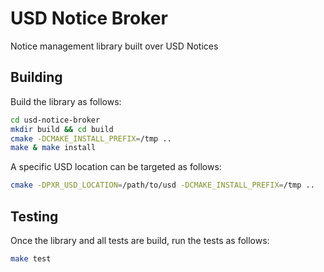 # USD Notice Broker

Notice management library built over USD Notices

## Building

Build the library as follows:

```bash
cd usd-notice-broker
mkdir build && cd build
cmake -DCMAKE_INSTALL_PREFIX=/tmp ..
make & make install
```

A specific USD location can be targeted as follows:

```bash
cmake -DPXR_USD_LOCATION=/path/to/usd -DCMAKE_INSTALL_PREFIX=/tmp ..
```

## Testing

Once the library and all tests are build, run the tests as follows:

```bash
make test
```
